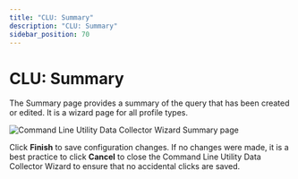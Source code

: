 ```yaml
---
title: "CLU: Summary"
description: "CLU: Summary"
sidebar_position: 70
---
```


# CLU: Summary

The Summary page provides a summary of the query that has been created or edited. It is a wizard
page for all profile types.

![Command Line Utility Data Collector Wizard Summary page](/img/product_docs/accessanalyzer/12.0/admin/datacollector/commandlineutility/summary.webp)

Click **Finish** to save configuration changes. If no changes were made, it is a best practice to
click **Cancel** to close the Command Line Utility Data Collector Wizard to ensure that no
accidental clicks are saved.
